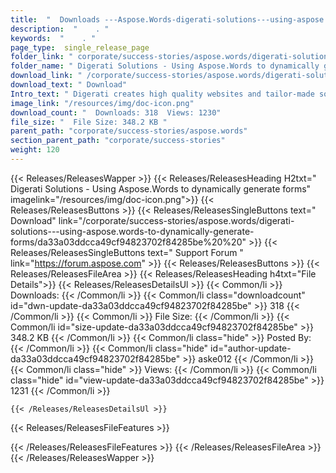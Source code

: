 ```yaml
---
title:  "  Downloads ---Aspose.Words-digerati-solutions---using-aspose.words-to-dynamically-generate-forms . " 
description:  "    . " 
keywords:  "    . " 
page_type:  single_release_page
folder_link: " corporate/success-stories/aspose.words/digerati-solutions---using-aspose.words-to-dynamically-generate-forms/"
folder_name: " Digerati Solutions - Using Aspose.Words to dynamically generate forms"
download_link: " /corporate/success-stories/aspose.words/digerati-solutions---using-aspose.words-to-dynamically-generate-forms/da33a03ddcca49cf94823702f84285be"
download_text: " Download"
Intro_text: " Digerati creates high quality websites and tailor-made software solutions."
image_link: "/resources/img/doc-icon.png"
download_count: "  Downloads: 318  Views: 1230"
file_size: "  File Size: 348.2 KB "
parent_path: "corporate/success-stories/aspose.words"
section_parent_path: "corporate/success-stories"
weight: 120
---
```


{{< Releases/ReleasesWapper >}}
  {{< Releases/ReleasesHeading H2txt=" Digerati Solutions - Using Aspose.Words to dynamically generate forms" imagelink="/resources/img/doc-icon.png">}}
  {{< Releases/ReleasesButtons >}}
    {{< Releases/ReleasesSingleButtons text=" Download" link="/corporate/success-stories/aspose.words/digerati-solutions---using-aspose.words-to-dynamically-generate-forms/da33a03ddcca49cf94823702f84285be%20%20" >}}
    {{< Releases/ReleasesSingleButtons text=" Support Forum " link="https://forum.aspose.com" >}}
  {{< Releases/ReleasesButtons >}}
  {{< Releases/ReleasesFileArea >}}
    {{< Releases/ReleasesHeading h4txt="File Details">}}
    {{< Releases/ReleasesDetailsUl >}}
            {{< Common/li  >}} Downloads: {{< /Common/li >}} 
      {{< Common/li class="downloadcount" id="dwn-update-da33a03ddcca49cf94823702f84285be" >}} 318 {{< /Common/li >}} 
      {{< Common/li  >}} File Size: {{< /Common/li >}} 
      {{< Common/li id="size-update-da33a03ddcca49cf94823702f84285be" >}} 348.2 KB {{< /Common/li >}} 
      {{< Common/li  class="hide" >}} Posted By: {{< /Common/li >}} 
      {{< Common/li class="hide" id="author-update-da33a03ddcca49cf94823702f84285be" >}} aske012 {{< /Common/li >}} 
      {{< Common/li class="hide"  >}} Views: {{< /Common/li >}} 
      {{< Common/li class="hide" id="view-update-da33a03ddcca49cf94823702f84285be" >}} 1231 {{< /Common/li >}} 

    {{< /Releases/ReleasesDetailsUl >}}

  {{< Releases/ReleasesFileFeatures >}}
      
  {{< /Releases/ReleasesFileFeatures >}}
 {{< /Releases/ReleasesFileArea >}}
{{< /Releases/ReleasesWapper >}}


